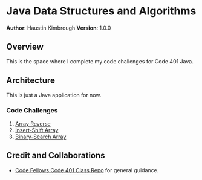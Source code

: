 # Java Data Structures and Algorithms

**Author**: Haustin Kimbrough
**Version**: 1.0.0

## Overview
<!-- Provide a high level overview of what this application is and why you are building it, beyond the fact that it's an assignment for this class. (i.e. What's your problem domain?) -->

This is the space where I complete my code challenges for Code 401 Java.

## Architecture
<!-- Provide a detailed description of the application design. What technologies (languages, libraries, etc) you're using, and any other relevant design information. -->
This is just a Java application for now.

### Code Challenges
1. [Array Reverse](./codechallenges/CC01/README.md)
2. [Insert-Shift Array](./codechallenges/CC02/README.md)
3. [Binary-Search Array](./codechallenges/CC03/README.md)

## Credit and Collaborations
<!-- Give credit (and a link) to other people or resources that helped you build this application. -->
- [Code Fellows Code 401 Class Repo](https://github.com/codefellows/seattle-java-401d11) for general guidance.
